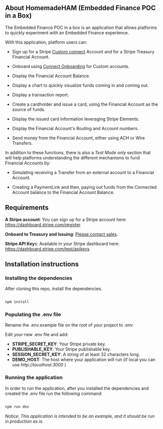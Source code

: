 
## About HomemadeHAM (Embedded Finance POC in a Box)

  

The Embedded Finance POC in a box is an application that allows platforms to quickly experiment with an Embedded Finance experience.

  

With this application, platform users can:

- Sign up for a Stripe [Custom connect](https://stripe.com/docs/connect/custom-accounts) Account and for a Stripe Treasury Financial Account.

- Onboard using [Connect Onboarding](https://stripe.com/docs/connect/connect-onboarding) for Custom accounts.

- Display the Financial Account Balance.

- Display a chart to quickly visualize funds coming in and coming out.

- Display a transaction report.

- Create a cardholder and issue a card, using the Financial Account as the source of funds.

- Display the issued card information leveraging Stripe Elements.

- Display the Financial Account's Routing and Account numbers.

- Send money from the Financial Account, either using ACH or Wire Transfers.

  

In addition to these functions, there is also a *Test Mode only* section that will help platforms understanding the different mechanisms to fund Financial Accounts by:

 
- Simulating receiving a Transfer from an external account to a Financial Account.

- Creating a PaymentLink and then, paying out funds from the Connected Account balance to the Financial Account Balance.

## Requirements

  

**A Stripe account**: You can sign up for a Stripe account here: https://dashboard.stripe.com/register

**Onboard to Treasury and Issuing**: [Please contact sales](https://go.stripe.global/treasury-inquiry).

**Stripe API Key**s: Available in your Stripe dashboard here: https://dashboard.stripe.com/test/apikeys

  

## Installation instructions

  

### Installing the dependencies

  

After cloning this repo, install the dependencies.

  

```bash

npm install

```

  

### Populating the .env file

Rename the .env.example file on the root of your project to .env

Edit your new .env file and add:

- **STRIPE_SECRET_KEY**: Your Stripe private key.
- **PUBLISHABLE_KEY**: Your Stripe publishable key.
- **SESSION_SECRET_KEY**: A string of at least 32 characters long.
- **DEMO_HOST**: The host where your application will run (if local you can use *http://localhost:3000* )

### Running the application

In order to run the application, after you installed the dependencies and created the .env file run the following command:

```bash

npm run dev

```

*Notice: This application is intended to be an example, and it should be run in production as is.*
